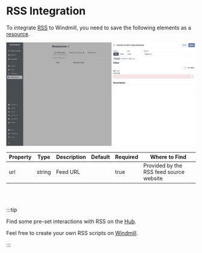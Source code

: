 # RSS Integration


To integrate [RSS](https://rss.com/) to Windmill, you need to save the following elements as a [resource](../core_concepts/3_resources_and_types/index.md).

![Add RSS Resource](../assets/integrations/add-rss.png)

| Property | Type   | Description | Default | Required | Where to Find                             |
|----------|--------|-------------|---------|----------|-------------------------------------------|
| url      | string | Feed URL    |         | true     | Provided by the RSS feed source website  |


<br/><br/>

:::tip

Find some pre-set interactions with RSS on the [Hub](https://hub.windmill.dev/integrations/RSS).

Feel free to create your own RSS scripts on [Windmill](../getting_started/00_how_to_use_windmill/index.md).

:::
